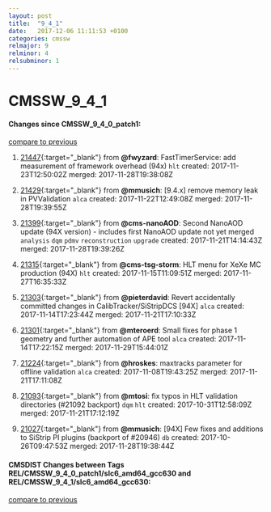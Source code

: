 ```yaml
---
layout: post
title:  "9_4_1"
date:   2017-12-06 11:11:53 +0100
categories: cmssw
relmajor: 9
relminor: 4
relsubminor: 1
---
```


# CMSSW_9_4_1
#### Changes since CMSSW_9_4_0_patch1:
[compare to previous](https://github.com/cms-sw/cmssw/compare/CMSSW_9_4_0_patch1...CMSSW_9_4_1)



1. [21447](http://github.com/cms-sw/cmssw/pull/21447){:target="_blank"}  from **@fwyzard**: FastTimerService: add measurement of framework overhead (94x) `hlt`  created: 2017-11-23T12:50:02Z merged: 2017-11-28T19:38:08Z

1. [21429](http://github.com/cms-sw/cmssw/pull/21429){:target="_blank"}  from **@mmusich**: [9.4.x] remove memory leak in PVValidation  `alca`  created: 2017-11-22T12:49:08Z merged: 2017-11-28T19:39:55Z

1. [21399](http://github.com/cms-sw/cmssw/pull/21399){:target="_blank"}  from **@cms-nanoAOD**: Second NanoAOD update (94X version) - includes first NanoAOD update not yet merged `analysis`  `dqm`  `pdmv`  `reconstruction`  `upgrade`  created: 2017-11-21T14:14:43Z merged: 2017-11-28T19:39:26Z

1. [21315](http://github.com/cms-sw/cmssw/pull/21315){:target="_blank"}  from **@cms-tsg-storm**: HLT menu for XeXe MC production (94X) `hlt`  created: 2017-11-15T11:09:51Z merged: 2017-11-27T16:35:33Z

1. [21303](http://github.com/cms-sw/cmssw/pull/21303){:target="_blank"}  from **@pieterdavid**: Revert accidentally committed changes in CalibTracker/SiStripDCS [94X] `alca`  created: 2017-11-14T17:23:44Z merged: 2017-11-21T17:10:33Z

1. [21301](http://github.com/cms-sw/cmssw/pull/21301){:target="_blank"}  from **@mteroerd**: Small fixes for phase 1 geometry and further automation of APE tool `alca`  created: 2017-11-14T17:22:15Z merged: 2017-11-29T15:44:01Z

1. [21224](http://github.com/cms-sw/cmssw/pull/21224){:target="_blank"}  from **@hroskes**: maxtracks parameter for offline validation `alca`  created: 2017-11-08T19:43:25Z merged: 2017-11-21T17:11:08Z

1. [21093](http://github.com/cms-sw/cmssw/pull/21093){:target="_blank"}  from **@mtosi**: fix typos in HLT validation directories (#21092 backport) `dqm`  `hlt`  created: 2017-10-31T12:58:09Z merged: 2017-11-21T17:12:19Z

1. [21027](http://github.com/cms-sw/cmssw/pull/21027){:target="_blank"}  from **@mmusich**: [94X]  Few fixes and additions to SiStrip PI plugins  (backport of #20946) `db`  created: 2017-10-26T09:47:53Z merged: 2017-11-28T19:38:44Z

#### CMSDIST Changes between Tags REL/CMSSW_9_4_0_patch1/slc6_amd64_gcc630 and REL/CMSSW_9_4_1/slc6_amd64_gcc630:
[compare to previous](https://github.com/cms-sw/cmsdist/compare/REL/CMSSW_9_4_0_patch1/slc6_amd64_gcc630...REL/CMSSW_9_4_1/slc6_amd64_gcc630)


